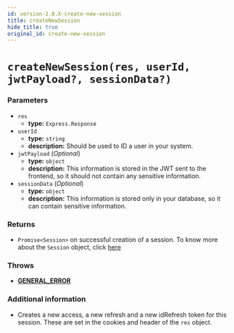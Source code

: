 ```yaml
---
id: version-2.0.X-create-new-session
title: createNewSession
hide_title: true
original_id: create-new-session
---
```


# `createNewSession(res, userId, jwtPayload?, sessionData?)`
### Parameters
- `res`
    - **type:** `Express.Response`
- `userId`
    - **type:** `string`
    - **description:** Should be used to ID a user in your system.
- `jwtPayload` (*Optional*)
    - **type:** `object`
    - **description:** This information is stored in the JWT sent to the frontend, so it should not contain any sensitive information.
- `sessionData` (*Optional*)
    - **type:** `object`
    - **description:** This information is stored only in your database, so it can contain sensitive information.

### Returns
- `Promise<Session>` on successful creation of a session. To know more about the `Session` object, click [here](./session-object/overview)

### Throws
- **[GENERAL_ERROR](./error-handling/general-error)**

### Additional information
- Creates a new access, a new refresh and a new idRefresh token for this session. These are set in the cookies and header of the `res` object.